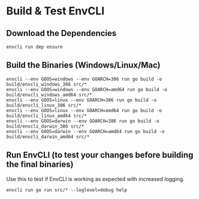 # Build & Test EnvCLI

## Download the Dependencies

```
envcli run dep ensure
```

## Build the Binaries (Windows/Linux/Mac)

```
envcli --env GOOS=windows --env GOARCH=386 run go build -o build/envcli_windows_386 src/*
envcli --env GOOS=windows --env GOARCH=amd64 run go build -o build/envcli_windows_amd64 src/*
envcli --env GOOS=linux --env GOARCH=386 run go build -o build/envcli_linux_386 src/*
envcli --env GOOS=linux --env GOARCH=amd64 run go build -o build/envcli_linux_amd64 src/*
envcli --env GOOS=darwin --env GOARCH=386 run go build -o build/envcli_darwin_386 src/*
envcli --env GOOS=darwin --env GOARCH=amd64 run go build -o build/envcli_darwin_amd64 src/*
```

## Run EnvCLI (to test your changes before building the final binaries)

Use this to test if EnvCLI is working as expected with increased logging.

```
envcli run go run src/* --loglevel=debug help
```

